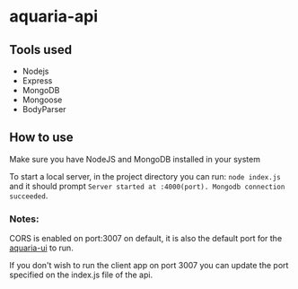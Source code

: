 # aquaria-api

## Tools used

* Nodejs
* Express
* MongoDB
* Mongoose
* BodyParser

## How to use

Make sure you have NodeJS and MongoDB installed in your system

To start a local server, in the project directory you can run: `node index.js` and it should prompt `Server started at :4000(port). Mongodb connection succeeded`.

### Notes:

CORS is enabled on port:3007 on default, it is also the default port for the [aquaria-ui](https://github.com/zyxnowell/aquaria-ui) to run.  

If you don't wish to run the client app on port 3007 you can update the port specified on the index.js file of the api.


